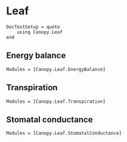# Leaf

```@meta
DocTestSetup = quote
    using Canopy.Leaf
end
```

## Energy balance

```@autodocs
Modules = [Canopy.Leaf.EnergyBalance]
```

## Transpiration

```@autodocs
Modules = [Canopy.Leaf.Transpiration]
```

## Stomatal conductance

```@autodocs
Modules = [Canopy.Leaf.StomatalConductance]
```
